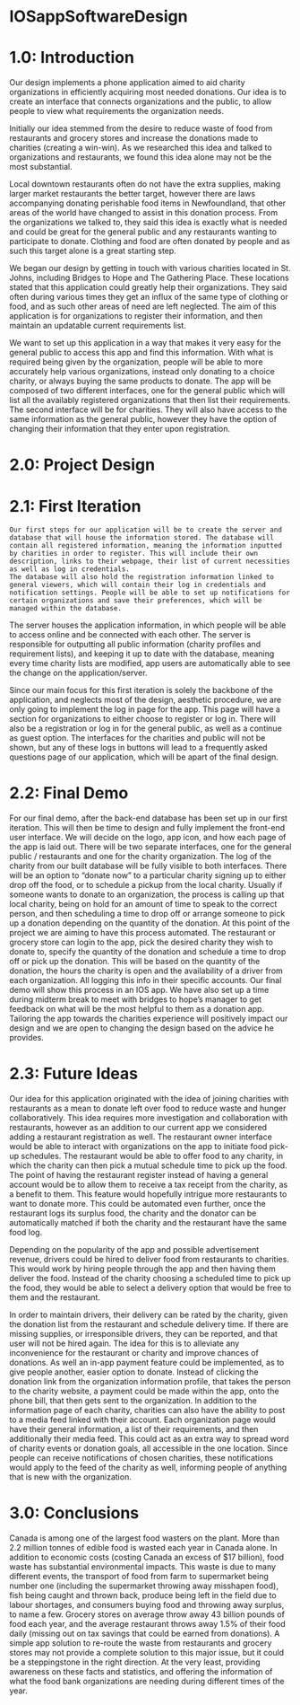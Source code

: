 # IOSappSoftwareDesign




# 1.0: Introduction

Our design implements a phone application aimed to aid charity organizations in efficiently acquiring most needed donations. Our idea is to create an interface that connects organizations and the public, to allow people to view what requirements the organization needs. 


Initially our idea stemmed from the desire to reduce waste of food from restaurants and grocery stores and increase the donations made to charities (creating a win-win). As we researched this idea and talked to organizations and restaurants, we found this idea alone may not be the most substantial. 



Local downtown restaurants often do not have the extra supplies, making larger market restaurants the better target, however there are laws accompanying donating perishable food items in Newfoundland, that other areas of the world have changed to assist in this donation process. From the organizations we talked to, they said this idea is exactly what is needed and could be great for the general public and any restaurants wanting to participate to donate. Clothing and food are often donated by people and as such this target alone is a great starting step. 



We began our design by getting in touch with various charities located in St. Johns, including Bridges to Hope and The Gathering Place. These locations stated that this application could greatly help their organizations. They said often during various times they get an influx of the same type of clothing or food, and as such other areas of need are left neglected. 
The aim of this application is for organizations to register their information, and then maintain an updatable current requirements list. 


We want to set up this application in a way that makes it very easy for the general public to access this app and find this information. With what is required being given by the organization, people will be able to more accurately help various organizations, instead only donating to a choice charity, or always buying the same products to donate. 
The app will be composed of two different interfaces, one for the general public which will list all the availably registered organizations that then list their requirements. The second interface will be for charities. They will also have access to the same information as the general public, however they have the option of changing their information that they enter upon registration. 
# 2.0: Project Design


# 2.1: First Iteration


	Our first steps for our application will be to create the server and database that will house the information stored. The database will contain all registered information, meaning the information inputted by charities in order to register. This will include their own description, links to their webpage, their list of current necessities as well as log in credentials. 
	The database will also hold the registration information linked to general viewers, which will contain their log in credentials and notification settings. People will be able to set up notifications for certain organizations and save their preferences, which will be managed within the database. 
The server houses the application information, in which people will be able to access online and be connected with each other. The server is responsible for outputting all public information (charity profiles and requirement lists), and keeping it up to date with the database, meaning every time charity lists are modified, app users are automatically able to see the change on the application/server. 



Since our main focus for this first iteration is solely the backbone of the application, and neglects most of the design, aesthetic procedure, we are only going to implement the log in page for the app. 
This page will have a section for organizations to either choose to register or log in. There will also be a registration or log in for the general public, as well as a continue as guest option. The interfaces for the charities and public will not be shown, but any of these logs in buttons will lead to a frequently asked questions page of our application, which will be apart of the final design. 


# 2.2: Final Demo


For our final demo, after the back-end database has been set up in our first iteration. This will then be time to design and fully implement the front-end user interface. We will decide on the logo, app icon, and how each page of the app is laid out. There will be two separate interfaces, one for the general public / restaurants and one for the charity organization. 
The log of the charity from our built database will be fully visible to both interfaces. There will be an option to “donate now” to a particular charity signing up to either drop off the food, or to schedule a pickup from the local charity. 
Usually if someone wants to donate to an organization, the process is calling up that local charity, being on hold for an amount of time to speak to the correct person, and then scheduling a time to drop off or arrange someone to pick up a donation depending on the quantity of the donation. At this point of the project we are aiming to have this process automated. The restaurant or grocery store can login to the app, pick the desired charity they wish to donate to, specify the quantity of the donation and schedule a time to drop off or pick up the donation. This will be based on the quantity of the donation, the hours the charity is open and the availability of a driver from each organization. All logging this info in their specific accounts.
Our final demo will show this process in an IOS app. We have also set up a time during midterm break to meet with bridges to hope’s manager to get feedback on what will be the most helpful to them as a donation app. Tailoring the app towards the charities experience will positively impact our design and we are open to changing the design based on the advice he provides.  


# 2.3: Future Ideas


Our idea for this application originated with the idea of joining charities with restaurants as a mean to donate left over food to reduce waste and hunger collaboratively. This idea requires more investigation and collaboration with restaurants, however as an addition to our current app we considered adding a restaurant registration as well. 
The restaurant owner interface would be able to interact with organizations on the app to initiate food pick-up schedules. The restaurant would be able to offer food to any charity, in which the charity can then pick a mutual schedule time to pick up the food. The point of having the restaurant register instead of having a general account would be to allow them to receive a tax receipt from the charity, as a benefit to them. This feature would hopefully intrigue more restaurants to want to donate more. This could be automated even further, once the restaurant logs its surplus food, the charity and the donator can be automatically matched if both the charity and the restaurant have the same food log.


Depending on the popularity of the app and possible advertisement revenue, drivers could be hired to deliver food from restaurants to charities. This would work by hiring people through the app and then having them deliver the food. Instead of the charity choosing a scheduled time to pick up the food, they would be able to select a delivery option that would be free to them and the restaurant. 


In order to maintain drivers, their delivery can be rated by the charity, given the donation list from the restaurant and schedule delivery time. If there are missing supplies, or irresponsible drivers, they can be reported, and that user will not be hired again. The idea for this is to alleviate any inconvenience for the restaurant or charity and improve chances of donations. 
As well an in-app payment feature could be implemented, as to give people another, easier option to donate. Instead of clicking the donation link from the organization information profile, that takes the person to the charity website, a payment could be made within the app, onto the phone bill, that then gets sent to the organization. 
In addition to the information page of each charity, charities can also have the ability to post to a media feed linked with their account. Each organization page would have their general information, a list of their requirements, and then additionally their media feed. This could act as an extra way to spread word of charity events or donation goals, all accessible in the one location. Since people can receive notifications of chosen charities, these notifications would apply to the feed of the charity as well, informing people of anything that is new with the organization. 


# 3.0: Conclusions


Canada is among one of the largest food wasters on the plant. More than 2.2 million tonnes of edible food is wasted each year in Canada alone. In addition to economic costs (costing Canada an excess of $17 billion), food waste has substantial environmental impacts. This waste is due to many different events, the transport of food from farm to supermarket being number one (including the supermarket throwing away misshapen food), fish being caught and thrown back, produce being left in the field due to labour shortages, and consumers buying food and throwing away surplus, to name a few. Grocery stores on average throw away 43 billion pounds of food each year, and the average restaurant throws away 1.5% of their food daily (missing out on tax savings that could be earned from donations). A simple app solution to re-route the waste from restaurants and grocery stores may not provide a complete solution to this major issue, but it could be a steppingstone in the right direction. At the very least, providing awareness on these facts and statistics, and offering the information of what the food bank organizations are needing during different times of the year.

